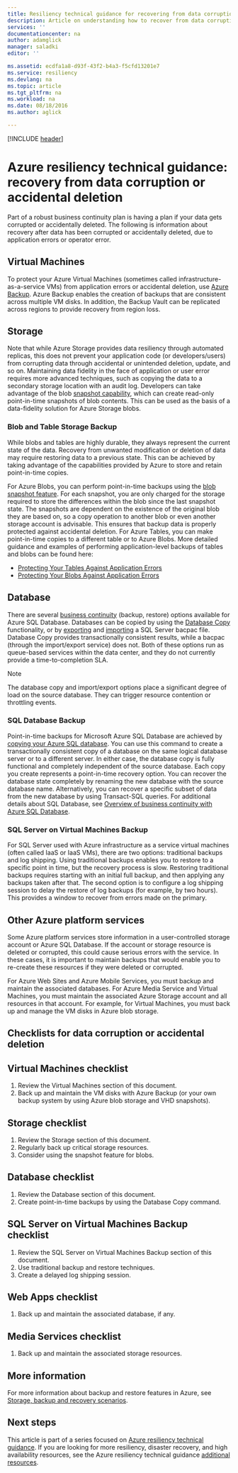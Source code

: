 ```yaml
---
title: Resiliency technical guidance for recovering from data corruption or accidental deletion
description: Article on understanding how to recover from data corruption of data or accidental data deletion to and designing resilient, highly available, fault tolerant applications as well as planning for disaster recovery
services: ''
documentationcenter: na
author: adamglick
manager: saladki
editor: ''

ms.assetid: ecdfa1a8-d93f-43f2-b4a3-f5cfd13201e7
ms.service: resiliency
ms.devlang: na
ms.topic: article
ms.tgt_pltfrm: na
ms.workload: na
ms.date: 08/18/2016
ms.author: aglick

---
```

[!INCLUDE [header](../_includes/header.md)]
# Azure resiliency technical guidance: recovery from data corruption or accidental deletion
Part of a robust business continuity plan is having a plan if your data gets corrupted or accidentally deleted. The following is information about recovery after data has been corrupted or accidentally deleted, due to application errors or operator error.

## Virtual Machines
To protect your Azure Virtual Machines (sometimes called infrastructure-as-a-service VMs) from application errors or accidental deletion, use [Azure Backup](https://azure.microsoft.com/services/backup/). Azure Backup enables the creation of backups that are consistent across multiple VM disks. In addition, the Backup Vault can be replicated across regions to provide recovery from region loss.

## Storage
Note that while Azure Storage provides data resiliency through automated replicas, this does not prevent your application code (or developers/users) from corrupting data through accidental or unintended deletion, update, and so on. Maintaining data fidelity in the face of application or user error requires more advanced techniques, such as copying the data to a secondary storage location with an audit log. Developers can take advantage of the blob [snapshot capability](https://msdn.microsoft.com/library/azure/ee691971.aspx), which can create read-only point-in-time snapshots of blob contents. This can be used as the basis of a data-fidelity solution for Azure Storage blobs.

### Blob and Table Storage Backup
While blobs and tables are highly durable, they always represent the current state of the data. Recovery from unwanted modification or deletion of data may require restoring data to a previous state. This can be achieved by taking advantage of the capabilities provided by Azure to store and retain point-in-time copies.

For Azure Blobs, you can perform point-in-time backups using the [blob snapshot feature](https://msdn.microsoft.com/library/ee691971.aspx). For each snapshot, you are only charged for the storage required to store the differences within the blob since the last snapshot state. The snapshots are dependent on the existence of the original blob they are based on, so a copy operation to another blob or even another storage account is advisable. This ensures that backup data is properly protected against accidental deletion. For Azure Tables, you can make point-in-time copies to a different table or to Azure Blobs. More detailed guidance and examples of performing application-level backups of tables and blobs can be found here:

* [Protecting Your Tables Against Application Errors](https://blogs.msdn.microsoft.com/windowsazurestorage/2010/05/03/protecting-your-tables-against-application-errors/)
* [Protecting Your Blobs Against Application Errors](https://blogs.msdn.microsoft.com/windowsazurestorage/2010/04/29/protecting-your-blobs-against-application-errors/)

## Database
There are several [business continuity](/azure/sql-database/sql-database-business-continuity/) (backup, restore) options available for Azure SQL Database. Databases can be copied by using the [Database Copy](/azure/sql-database/sql-database-copy/) functionality, or by  [exporting](/azure/sql-database/sql-database-export/) and [importing](https://msdn.microsoft.com/library/hh710052.aspx) a SQL Server bacpac file. Database Copy provides transactionally consistent results, while a bacpac (through the import/export service) does not. Both of these options run as queue-based services within the data center, and they do not currently provide a time-to-completion SLA.

> [!NOTE]
> The database copy and import/export options place a significant degree of load on the source database. They can trigger resource contention or throttling events.
> 
> 

### SQL Database Backup
Point-in-time backups for Microsoft Azure SQL Database are achieved by [copying your Azure SQL database](/azure/sql-database/sql-database-copy/). You can use this command to create a transactionally consistent copy of a database on the same logical database server or to a different server. In either case, the database copy is fully functional and completely independent of the source database. Each copy you create represents a point-in-time recovery option. You can recover the database state completely by renaming the new database with the source database name. Alternatively, you can recover a specific subset of data from the new database by using Transact-SQL queries. For additional details about SQL Database, see [Overview of business continuity with Azure SQL Database](/azure/sql-database/sql-database-business-continuity/).

### SQL Server on Virtual Machines Backup
For SQL Server used with Azure infrastructure as a service virtual machines (often called IaaS or IaaS VMs), there are two options: traditional backups and log shipping. Using traditional backups enables you to restore to a specific point in time, but the recovery process is slow. Restoring traditional backups requires starting with an initial full backup, and then applying any backups taken after that. The second option is to configure a log shipping session to delay the restore of log backups (for example, by two hours). This provides a window to recover from errors made on the primary.

## Other Azure platform services
Some Azure platform services store information in a user-controlled storage account or Azure SQL Database. If the account or storage resource is deleted or corrupted, this could cause serious errors with the service. In these cases, it is important to maintain backups that would enable you to re-create these resources if they were deleted or corrupted.

For Azure Web Sites and Azure Mobile Services, you must backup and maintain the associated databases. For Azure Media Service and Virtual Machines, you must maintain the associated Azure Storage account and all resources in that account. For example, for Virtual Machines, you must back up and manage the VM disks in Azure blob storage.

## Checklists for data corruption or accidental deletion
## Virtual Machines checklist
1. Review the Virtual Machines section of this document.
2. Back up and maintain the VM disks with Azure Backup (or your own backup system by using Azure blob storage and VHD snapshots).

## Storage checklist
1. Review the Storage section of this document.
2. Regularly back up critical storage resources.
3. Consider using the snapshot feature for blobs.

## Database checklist
1. Review the Database section of this document.
2. Create point-in-time backups by using the Database Copy command.

## SQL Server on Virtual Machines Backup checklist
1. Review the SQL Server on Virtual Machines Backup section of this document.
2. Use traditional backup and restore techniques.
3. Create a delayed log shipping session.

## Web Apps checklist
1. Back up and maintain the associated database, if any.

## Media Services checklist
1. Back up and maintain the associated storage resources.

## More information
For more information about backup and restore features in Azure, see [Storage, backup and recovery scenarios](https://azure.microsoft.com/documentation/scenarios/storage-backup-recovery/).

## Next steps
This article is part of a series focused on [Azure resiliency technical guidance](technical-guidance.md). If you are looking for more resiliency, disaster recovery, and high availability resources, see the Azure resiliency technical guidance [additional resources](technical-guidance.md#additional-resources).

